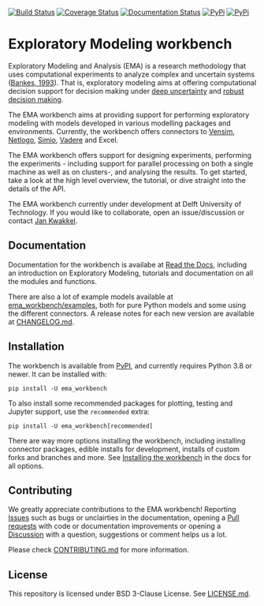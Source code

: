 [![Build Status](https://github.com/quaquel/EMAworkbench/actions/workflows/ci.yml/badge.svg?master)](https://github.com/quaquel/EMAworkbench/actions)
[![Coverage Status](https://coveralls.io/repos/github/quaquel/EMAworkbench/badge.svg?branch=master)](https://coveralls.io/github/quaquel/EMAworkbench?branch=master)
[![Documentation Status](https://readthedocs.org/projects/emaworkbench/badge/?version=latest)](http://emaworkbench.readthedocs.org/en/latest/?badge=master)
[![PyPi](https://img.shields.io/pypi/v/ema_workbench.svg)](https://pypi.python.org/pypi/ema_workbench)
[![PyPi](https://img.shields.io/pypi/dm/ema_workbench.svg)](https://pypi.python.org/pypi/ema_workbench)

# Exploratory Modeling workbench

Exploratory Modeling and Analysis (EMA) is a research methodology that uses computational experiments to analyze complex and uncertain systems ([Bankes, 1993](http://www.jstor.org/stable/10.2307/171847)). That is, exploratory modeling aims at offering computational decision support for decision making under [deep uncertainty](http://inderscience.metapress.com/content/y77p3q512x475523/) and [robust decision making](http://en.wikipedia.org/wiki/Robust_decision_making).

The EMA workbench aims at providing support for performing exploratory modeling with models developed in various modelling packages and environments. Currently, the workbench offers connectors to [Vensim](https://vensim.com/), [Netlogo](https://ccl.northwestern.edu/netlogo/), [Simio](https://www.simio.com/), [Vadere](https://www.vadere.org/) and Excel.

The EMA workbench offers support for designing experiments, performing the experiments - including support for parallel processing on both a single machine as well as on clusters-, and analysing the results. To get started, take a look at the high level overview, the tutorial, or dive straight into the details of the API.

The EMA workbench currently under development at Delft University of Technology. If you would like to collaborate, open an issue/discussion or contact [Jan Kwakkel](https://www.tudelft.nl/en/tpm/our-faculty/departments/multi-actor-systems/people/professors/prof-drir-jh-jan-kwakkel).

## Documentation

Documentation for the workbench is availabe at [Read the Docs](https://emaworkbench.readthedocs.io/en/latest/index.html), including an introduction on Exploratory Modeling, tutorials and documentation on all the modules and functions.

There are also a lot of example models available at [ema_workbench/examples](ema_workbench/examples), both for pure Python models and some using the different connectors. A release notes for each new version are available at [CHANGELOG.md](CHANGELOG.md).

## Installation

The workbench is available from [PyPI](https://pypi.org/project/ema-workbench/), and currently requires Python 3.8 or newer. It can be installed with:
```
pip install -U ema_workbench
```
To also install some recommended packages for plotting, testing and Jupyter support, use the `recommended` extra:
```
pip install -U ema_workbench[recommended]
```
There are way more options installing the workbench, including installing connector packages, edible installs for development, installs of custom forks and branches and more. See [Installing the workbench](https://emaworkbench.readthedocs.io/en/latest/getting_started/installation.html) in the docs for all options.

## Contributing

We greatly appreciate contributions to the EMA workbench! Reporting [Issues](https://github.com/quaquel/EMAworkbench/issues) such as bugs or unclairties in the documentation, opening a [Pull requests](https://github.com/quaquel/EMAworkbench/pulls) with code or documentation improvements or opening a [Discussion](https://github.com/quaquel/EMAworkbench/discussions) with a question, suggestions or comment helps us a lot.

Please check [CONTRIBUTING.md](CONTRIBUTING.md) for more information.

## License

This repository is licensed under BSD 3-Clause License. See [LICENSE.md](LICENSE.md).
